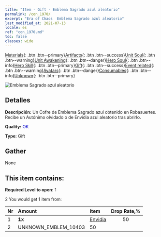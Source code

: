 ```yaml
---
title: "Item - Gift - Emblema Sagrado azul aleatorio"
permalink: /con_1970/
excerpt: "Era of Chaos  Emblema Sagrado azul aleatorio"
last_modified_at: 2021-07-13
locale: es
ref: "con_1970.md"
toc: false
classes: wide
---
```

 [Materials](/ItemsES/){: .btn .btn--primary}[Artifacts](/ItemsES/Artifacts/){: .btn .btn--success}[Unit Soul](/ItemsES/UnitSoul/){: .btn .btn--warning}[Unit Awakening](/ItemsES/UnitAwakening/){: .btn .btn--danger}[Hero Soul](/ItemsES/HeroSoul/){: .btn .btn--info}[Hero Skill](/ItemsES/HeroSkill/){: .btn .btn--primary}[Gift](/ItemsES/Gift/){: .btn .btn--success}[Event related](/ItemsES/Events/){: .btn .btn--warning}[Avatars](/ItemsES/Avatars/){: .btn .btn--danger}[Consumables](/ItemsES/Consumables/){: .btn .btn--info}[Unknown](/ItemsES/Unknown/){: .btn .btn--primary}

 ![Emblema Sagrado azul aleatorio](/images/t/shenghui_4.png)

## Detalles
 **Descripción:** Un Cofre de Emblema Sagrado azul obtenido en Robasuertes. Recibe un Autónimo olvidado o de Envidia azul aleatorio tras abrirlo.

 **Quality:** <span style="color: #0000CD">OK</span>

 **Type:** Gift

## Gather

  None

## This item contains:

 **Required Level to open:** 1

 2 You would get **1** item  from:

  | Nr | Amount |     Item    | Drop Rate,% |
  |:---|:-------|:------------|:---------:|
  | 1 |  **1x** | [Envidia](/es/Emblem/Jealousy/) | 50 | 
  | 2 | UNKNOWN_EMBLEM_10403 | 50 | 
